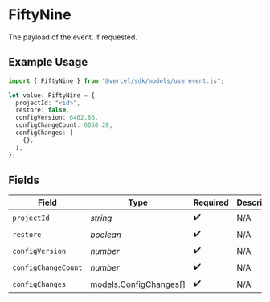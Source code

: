 # FiftyNine

The payload of the event, if requested.

## Example Usage

```typescript
import { FiftyNine } from "@vercel/sdk/models/userevent.js";

let value: FiftyNine = {
  projectId: "<id>",
  restore: false,
  configVersion: 6462.86,
  configChangeCount: 6058.28,
  configChanges: [
    {},
  ],
};
```

## Fields

| Field                                                | Type                                                 | Required                                             | Description                                          |
| ---------------------------------------------------- | ---------------------------------------------------- | ---------------------------------------------------- | ---------------------------------------------------- |
| `projectId`                                          | *string*                                             | :heavy_check_mark:                                   | N/A                                                  |
| `restore`                                            | *boolean*                                            | :heavy_check_mark:                                   | N/A                                                  |
| `configVersion`                                      | *number*                                             | :heavy_check_mark:                                   | N/A                                                  |
| `configChangeCount`                                  | *number*                                             | :heavy_check_mark:                                   | N/A                                                  |
| `configChanges`                                      | [models.ConfigChanges](../models/configchanges.md)[] | :heavy_check_mark:                                   | N/A                                                  |